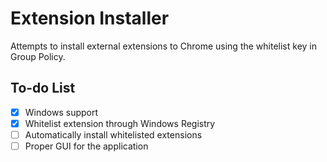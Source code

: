 # Extension Installer
 Attempts to install external extensions to Chrome using the whitelist key in Group Policy.

## To-do List
 - [x] Windows support
 - [x] Whitelist extension through Windows Registry
 - [ ] Automatically install whitelisted extensions
 - [ ] Proper GUI for the application
